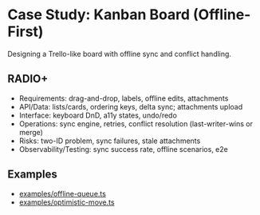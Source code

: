 # Case Study: Kanban Board (Offline-First)

Designing a Trello-like board with offline sync and conflict handling.

## RADIO+
- Requirements: drag-and-drop, labels, offline edits, attachments
- API/Data: lists/cards, ordering keys, delta sync; attachments upload
- Interface: keyboard DnD, a11y states, undo/redo
- Operations: sync engine, retries, conflict resolution (last-writer-wins or merge)
- Risks: two-ID problem, sync failures, stale attachments
- Observability/Testing: sync success rate, offline scenarios, e2e

## Examples
- [examples/offline-queue.ts](./examples/offline-queue.ts)
- [examples/optimistic-move.ts](./examples/optimistic-move.ts)
